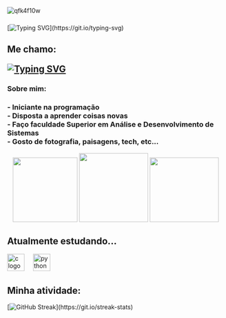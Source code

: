![qfk4f10w](https://github.com/user-attachments/assets/58f4aa76-badf-4825-9d44-71eeb1982a46)

###

[![Typing SVG](https://readme-typing-svg.herokuapp.com?font=%22Press+Start+2P%22&size=17&pause=1000&color=F78027&center=true&vCenter=true&width=446&lines=Bem+vindo(a)+ao+meu+perfil!)](https://git.io/typing-svg)

###

<h2 align="left" >Me chamo: 
  
[![Typing SVG](https://readme-typing-svg.herokuapp.com?font=%22Press+Start+2P%22&size=22&pause=10000&color=1E3FFF&background=FF871700&vCenter=true&repeat=false&random=true&width=380&lines=Iasmyn+Lopes)](https://git.io/typing-svg)</h2>

<h3 align="left">Sobre mim:</h3>

###

<h3 align="left">- Iniciante na programação<br>- Disposta a aprender coisas novas<br>- Faço faculdade Superior em Análise e Desenvolvimento de Sistemas<br>- Gosto de fotografia, paisagens, tech, etc...</h3> 
<div align="center">
  <img height="150" width="150" src="https://github.com/user-attachments/assets/d3d6e161-14b6-4e08-b7e0-f9714151d74df" />
  <img height="160" width="160" src="https://github.com/user-attachments/assets/40513d68-0262-493d-a352-f43b6f4dd4cb" />
  <img height="150" width="160" src="https://octodex.github.com/images/vinyltocat.png" />
</div>

###

<h2 align="left">Atualmente estudando...</h2>
<div align="left">
  <img src="https://cdn.jsdelivr.net/gh/devicons/devicon/icons/c/c-original.svg" height="40" alt="c logo"  />
  <img width="12" />
  <img src="https://cdn.jsdelivr.net/gh/devicons/devicon/icons/python/python-original.svg" height="40" alt="python logo"  />
</div>

###

<div>
<h2>Minha atividade: </h2>
  
[![GitHub Streak](https://github-readme-streak-stats.herokuapp.com?user=iasmynlp18&theme=maroongold&border_radius=4&locale=pt_BR&date_format=j%20M%5B%20Y%5D&mode=weekly&card_width=500&card_height=200align="center")](https://git.io/streak-stats)

</div>

###
